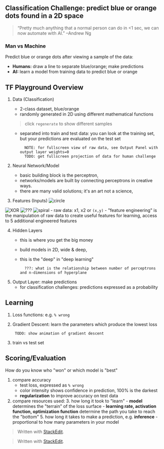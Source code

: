 

## Classification Challenge: predict blue or orange dots found in a 2D space
> “Pretty much anything that a normal person can do in <1 sec, we can now automate with AI.” –Andrew Ng
### Man vs Machine
Predict blue or orange dots after viewing a sample of the data:
-	**Humans:** draw a line to separate blue/orange; make predictions
-	**AI:** learn a model from training data to predict blue or orange
	
## TF Playground Overview
1. Data (Classification)
	- 2-class dataset, blue/orange
	- randomly generated in 2D using different mathematical functions
	> click `regenerate` to show different samples					
	- separated into train and test data: you can look at the training set, but your predictions are evaluated on the test set
	
			NOTE: for fullscreen view of raw data, see Output Panel with output layer weights=0
			TODO: get fullscreen projection of data for human challenge
	
2. Neural Network/Model
	- basic building block is the perceptron,  
	- networks/models are built by connecting perceptrons in creative ways. 
	- there are many valid solutions; it's an art not a science, 

3. Features (Inputs)
![circle](https://i.postimg.cc/cHqGVcW3/tfp-data1.png)

![XOR](https://i.postimg.cc/25LfcKsm/tfp-data2.png)
![???](https://i.postimg.cc/cHQGZ81b/tfp-data3.png)
![spiral](https://i.postimg.cc/SRkFKNJN/tfp-data4.png)
	- raw data: x1, x2  or `(x,y)`
	- "feature engineering" is the manipulation of raw data to create useful features for learning, access to 5 additional engineered features
	
4. Hidden Layers
	- this is where you get the big money
	- build models in 2D, wide & deep, 
	- this is the "deep" in "deep learning"
			
			???: what is the relationship between number of perceptrons and n-dimensions of hyperplane
			
5. Output Layer: make predictions
	- for classification challenges: predictions expressed as a probability

## Learning
1. Loss functions: e.g. `% wrong`
2. Gradient Descent: learn the parameters which produce the lowest loss

		TODO: show animation of gradient descent
4. train vs test set

## Scoring/Evaluation
How do you know who  "won" or which model is "best"
1. compare accuracy
	- test loss, expressed as `% wrong`
	- color intensity shows confidence in prediction, 100% is the darkest
	- **regularization** to improve accuracy on test data
2. compare resources used:
	3. how long it took to "learn"
		- **model** determines the "terrain" of the loss surface
		- **learning rate, activation function, optimization function** determine the path you take to reach the "bottom"
	5. how long it takes to make a prediction, e.g. **inference**
		- proportional to how many parameters in your model



> Written with [StackEdit](https://stackedit.io/).

> Written with [StackEdit](https://stackedit.io/).
<!--stackedit_data:
eyJoaXN0b3J5IjpbMTY3NzE1NzY1NiwtNDM3MjM4MjQ3XX0=
-->